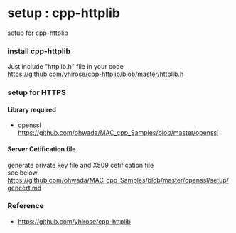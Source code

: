 setup : cpp-httplib
===============

setup for cpp-httplib <br/>


###  install cpp-httplib
Just include "httplib.h" file in your code <br/>
https://github.com/yhirose/cpp-httplib/blob/master/httplib.h <br/>

### setup for HTTPS

#### Library required <br/>
- openssl <br/>
https://github.com/ohwada/MAC_cpp_Samples/blob/master/openssl

#### Server Cetification file
generate private key file and X509 cetification file <br/>
see below <br/>
https://github.com/ohwada/MAC_cpp_Samples/blob/master/openssl/setup/gencert.md

### Reference <br/>
- https://github.com/yhirose/cpp-httplib 

